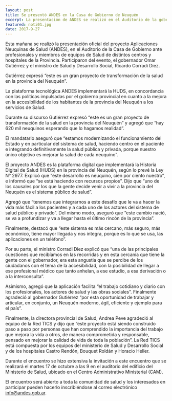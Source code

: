 ```yaml
---
layout: post
title: Se presentó ANDES en la Casa de Gobierno de Neuquén
excerpt: La presentación de ANDES se realizó en el Auditorio de la gobernación ante miembros de los equipos de Salud y autoridades provinciales.
featured: noti01.jpg
date: 2017-9-27
---
```


Esta mañana se realizó la presentación oficial del proyecto Aplicaciones Neuquinas de Salud (ANDES), en el Auditorio de la Casa de Gobierno ante profesionales y miembros de equipos de Salud de distintos centros y hospitales de la Provincia. Participaron del evento, el gobernador Omar Gutiérrez y el ministro de Salud y Desarrollo Social, Ricardo Corradi Diez.

Gutiérrez expresó “este es un gran proyecto de transformación de la salud en la provincia del Neuquén”.

La plataforma tecnológica ANDES implementará la HUDS, en concordancia con las políticas impulsadas por el gobierno provincial en cuanto a la mejora en la accesibilidad de los habitantes de la provincia del Neuquén a los servicios de Salud.

Durante su discurso Gutiérrez expresó “este es un gran proyecto de transformación de la salud en la provincia del Neuquén” y agregó que “hay 620 mil neuquinos esperando que lo hagamos realidad”.

El mandatario aseguró que “estamos modernizando el funcionamiento del Estado y en particular del sistema de salud, haciendo centro en el paciente e integrando definitivamente la salud pública y privada, porque nuestro único objetivo es mejorar la salud de cada neuquino”.

El proyecto ANDES es la plataforma digital que implementará la Historia Digital de Salud (HUDS) en la provincia del Neuquén, según lo prevé la Ley N° 2977.
Explicó que “este desarrollo es neuquino, cien por ciento nuestro”, e informó que “se está haciendo con recursos propios”. Dijo que “uno de los causales por los que la gente decide venir a vivir a la provincia del Neuquén es el sistema público de salud”.

Agregó que “tenemos que integrarnos a este desafío que le va a hacer la vida más fácil a los pacientes y a cada uno de los actores del sistema de salud público y privado”. Del mismo modo, aseguró que “este cambio nació, se va a profundizar y va a llegar hasta el último rincón de la provincia”.

Finalmente, destacó que “este sistema es más cercano, más seguro, más económico, tiene mayor llegada y nos integra, porque es lo que se usa, las aplicaciones en un teléfono”.

Por su parte, el ministro Corradi Diez explicó que “una de las principales cuestiones que recibíamos en las recorridas y en esta cercanía que tiene la gente con el gobernador, era esta angustia que se percibe de los ciudadanos con el tema de la accesibilidad, con la posibilidad de llegar a ese profesional médico que tanto anhelan, a ese estudio, a esa derivación o a la interconsulta”.

Asimismo, agregó que la aplicación facilita “el trabajo cotidiano y diario con los profesionales, los actores de salud y las obras sociales”. Finalmente agradeció al gobernador Gutiérrez “por esta oportunidad de trabajar y articular, en conjunto, un Neuquén moderno, ágil, eficiente y ejemplo para el país”.

Finalmente, la directora provincial de Salud, Andrea Peve agradeció al equipo de la Red TICS y dijo que “este proyecto está siendo construido paso a paso por personas que han comprendido la importancia del trabajo que mejora la vida a otros, de manera comprometida y responsable, pensado en mejorar la calidad de vida de toda la población”. La Red TICS está compuesta por los equipos del ministerio de Salud y Desarrollo Social y de los hospitales Castro Rendón, Bouquet Roldán y Horacio Heller.

Durante el encuentro se hizo extensiva la invitación a este encuentro que se realizará el martes 17 de octubre a las 9 en el auditorio del edificio del Ministerio de Salud, ubicado en el Centro Administrativo Ministerial (CAM).

El encuentro será abierto a toda la comunidad de salud y los interesados en participar pueden hacerlo inscribiéndose al correo electrónico <a href="mailto: info@andes.gob.ar">info@andes.gob.ar</a>.